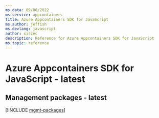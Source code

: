 ```yaml
---
ms.data: 09/06/2022
ms.service: appcontainers
title: Azure Appcontainers SDK for JavaScript
ms.author: jeffish
ms.devlang: javascript
author: xirzec
description: Reference for Azure Appcontainers SDK for JavaScript
ms.topic: reference
---
```

# Azure Appcontainers SDK for JavaScript - latest

## Management packages - latest
[!INCLUDE [mgmt-packages](appcontainers-mgmt-index.md)]